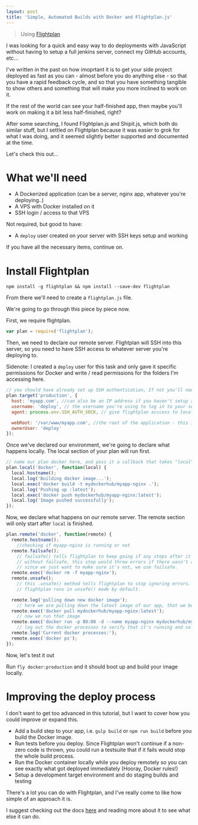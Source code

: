 ```yaml
---
layout: post
title: 'Simple, Automated Builds with Docker and Flightplan.js'
---
```


> Using [Flightplan](https://github.com/pstadler/flightplan)

I was looking for a quick and easy way to do deployments with JavaScript without having to setup a full jenkins server, connect my GitHub accounts, etc...

I've written in the past on how imoprtant it is to get your side project deployed as fast as you can - almost before you do anything else - so that you have a rapid feedback cycle, and so that you have something tangible to show others and something that will make you more inclined to work on it.

If the rest of the world can see your half-finished app, then maybe you'll work on making it a bit less half-finished, right?

After some searching, I found Flightplan.js and Shipit.js, which both do similar stuff, but I settled on Flightplan because it was easier to grok for what I was doing, and it seemed slightly better supported and documented at the time.

Let's check this out...

# What we'll need

- A Dockerized application (can be a server, nginx app, whatever you're deploying..)
- A VPS with Docker installed on it
- SSH login / access to that VPS

Not required, but good to have:

- A `deploy` user created on your server with SSH keys setup and working

If you have all the necessary items, continue on.

# Install Flightplan

`npm install -g flightplan && npm install --save-dev flightplan`

From there we'll need to create a `flightplan.js` file.

We're going to go through this piece by piece now.

First, we require flightplan.

```javascript
var plan = require('flightplan');
```

Then, we need to declare our remote server. Flightplan will SSH into this server, so you need to have SSH access to whatever server you're deploying to.

Sidenote: I created a `deploy` user for this task and only gave it specific permissions for Docker and write / read permissions for the folders I'm accessing here.

```javascript
// you should have already set up SSH authentication, If not you'll need to set that up on your server.
plan.target('production', {
  host: 'myapp.com', //can also be an IP address if you haven't setup a domain name yet
  username: 'deploy', // the username you're using to log in to your server
  agent: process.env.SSH_AUTH_SOCK, // give flightplan acccess to local SSH

  webRoot: '/var/www/myapp.com', //the root of the application - this is only necessary if you do file transfers
  ownerUser: 'deploy'
});
```

Once we've declared our environment, we're going to declare what happens locally. The local section of your plan will run first.

```javascript
// name our plan docker here, and pass it a callback that takes "local"
plan.local('docker', function(local) {
  local.hostname();
  local.log('Building docker image...');
  local.exec('docker build -t mydockerhub/myapp-nginx .');
  local.log('Pushing up :latest');
  local.exec('docker push mydockerhub/myapp-nginx:latest');
  local.log('Image pushed successfully');
});
```

Now, we declare what happens on our remote server. The remote section will only start after `local` is finished.

```javascript
plan.remote('docker', function(remote) {
  remote.hostname();
    //checking if myapp-nginx is running or not
  remote.failsafe();
    // failsafe() tells flightplan to keep going if any steps after it's declared fail.
    // without failsafe, this step would throw errors if there wasn't a myapp-nginx running.
    // since we just want to make sure it's not, we use failsafe.
  remote.exec('docker rm -f myapp-nginx');
  remote.unsafe();
    // this .unsafe() method tells flightplan to stop ignoring errors.
    // flightplan runs in unsafe() mode by default.

  remote.log('pulling down new docker image');
    // here we are pulling down the latest image of our app, that we built in the local step
  remote.exec('docker pull mydockerhub/myapp-nginx:latest');
    // now we run that image
  remote.exec('docker run -p 80:80 -d --name myapp-nginx mydockerhub/myapp-nginx:latest');
    // log out the docker processes to verify that it's running and so we can see the ports and uptime
  remote.log('Current docker processes:');
  remote.exec('docker ps');
});
```

Now, let's test it out

Run `fly docker:production` and it should boot up and build your image locally.

# Improving the deploy process

I don't want to get too advanced in this tutorial, but I want to cover how you could improve or expand this.

- Add a build step to your app, i.e. `gulp build` or `npm run build` before you build the Docker image.
- Run tests before you deploy. Since Flightplan won't continue if a non-zero code is thrown, you could run a testsuite that if it fails would stop the whole build process.
- Run the Docker container locally while you deploy remotely so you can see exactly what got deployed immediately (Hooray, Docker rules!)
- Setup a development target environment and do staging builds and testing

There's a lot you can do with Flightplan, and I've really come to like how simple of an approach it is.

I suggest checking out the docs [here](https://github.com/pstadler/flightplan) and reading more about it to see what else it can do.
